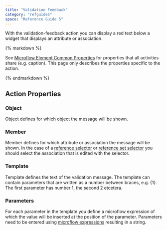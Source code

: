 ```yaml
---
title: "Validation Feedback"
category: "refguide5"
space: "Reference Guide 5"
---
```



With the validation-feedback action you can display a red text below a widget that displays an attribute or association.

<div class="alert alert-info">{% markdown %}

See [Microflow Element Common Properties](Microflow+Element+Common+Properties) for properties that all activities share (e.g. caption). This page only describes the properties specific to the action.

{% endmarkdown %}</div>

## Action Properties

### Object

Object defines for which object the message will be shown.

### Member

Member defines for which attribute or association the message will be shown. In the case of a [reference selector](Reference+selector) or [reference set selector](Reference+set+selector) you should select the association that is edited with the selector.

### Template

Template defines the text of the validation message. The template can contain parameters that are written as a number between braces, e.g. {1}. The first parameter has number 1, the second 2 etcetera.

### Parameters

For each parameter in the template you define a microflow expression of which the value will be inserted at the position of the parameter. Parameters need to be entered using [microflow expressions](Microflow+Expressions) resulting in a string.